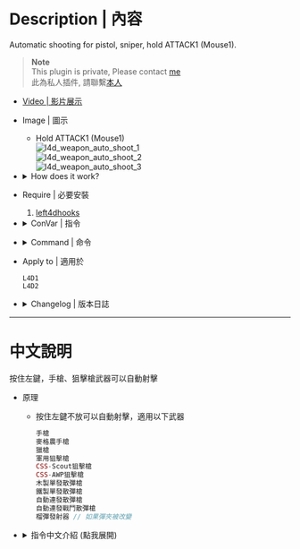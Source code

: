 
# Description | 內容
Automatic shooting for pistol, sniper, hold ATTACK1 (Mouse1).

> __Note__ <br/>
This plugin is private, Please contact [me](https://github.com/fbef0102/Game-Private_Plugin#私人插件列表-private-plugins-list)<br/>
此為私人插件, 請聯繫[本人](https://github.com/fbef0102/Game-Private_Plugin#私人插件列表-private-plugins-list)

* [Video | 影片展示](https://youtu.be/GSBYrMNC08o)

* Image | 圖示
    * Hold ATTACK1 (Mouse1)
    <br/>![l4d_weapon_auto_shoot_1](image/l4d_weapon_auto_shoot_1.gif)
    <br/>![l4d_weapon_auto_shoot_2](image/l4d_weapon_auto_shoot_2.gif)
    <br/>![l4d_weapon_auto_shoot_3](image/l4d_weapon_auto_shoot_3.gif)

* <details><summary>How does it work?</summary>

    * Hold ATTACK1 (Mouse1). Apply the following weapons
        ```php
        pistol
        magnum pistol
        hunting rifle
        military sniper 
        css scout
        css awp
        pump shotgun 
        shotgun chrome
        autoshotgun
        shotgun spas
        grenade launcher // if change clip
        ```
</details>

* Require | 必要安裝
    1. [left4dhooks](https://forums.alliedmods.net/showthread.php?t=321696)

* <details><summary>ConVar | 指令</summary>

    * cfg/sourcemod/l4d_weapon_auto_shoot.cfg
        ```php
        // 0=Plugin off, 1=Plugin on.
        l4d_weapon_auto_shoot_enable "1"

        // (L4D2) [ALLOWED WEAPONS] separate by ',' (no spaces).
        // 1=Single Pistol, 2=Dual Pistol, 3=Hunt Rif, 4=Magnum, 5=Mil Sniper, 6=Pump Shot, 7=Chrome Shot, 8=Autoshot, 9=SPAS, 10=Scout, 11=AWP, 12=GL
        // GL = Grenade Launcher
        l4d_weapon_auto_shoot_weapons "1,2,3,4,5,6,7,8,9"

        // (L4D1) [ALLOWED WEAPONS] separate by ',' (no spaces).\n1=Pistol, 2=Dual Pistol, 3=Hunt Rif, 4=Pump Shot, 5=Autoshot
        l4d_weapon_auto_shoot_weapons "1,2,3,4,5"
        ```
</details>

* <details><summary>Command | 命令</summary>
    
    None
</details>

* Apply to | 適用於
    ```
    L4D1
    L4D2
    ```

* <details><summary>Changelog | 版本日誌</summary>

    * v1.1h (2024-3-11)
        * Update Cvars

    * v1.0h (2024-2-16)
        * Remake code, convert code to latest syntax
        * Fix warnings when compiling on SourceMod 1.11.
        * Optimize code and improve performance
        * Require left4dhooks
        * Fixed errors in l4d1

    * v1.1
        * [By Timocop](https://forums.alliedmods.net/showthread.php?t=212787)
</details>

- - - -
# 中文說明
按住左鍵，手槍、狙擊槍武器可以自動射擊

* 原理
    * 按住左鍵不放可以自動射擊，適用以下武器
        ```php
        手槍
        麥格農手槍
        獵槍
        軍用狙擊槍
        CSS-Scout狙擊槍 
        CSS-AWP狙擊槍
        木製單發散彈槍
        鐵製單發散彈槍
        自動連發散彈槍 
        自動連發戰鬥散彈槍
        榴彈發射器 // 如果彈夾被改變
        ```

* <details><summary>指令中文介紹 (點我展開)</summary>

    * cfg/sourcemod/l4d_weapon_auto_shoot.cfg
        ```php
        // 0=關閉插件, 1=啟動插件
        l4d_weapon_auto_shoot_enable "1"

        // (L4D2) [自動開火的武器] ';' 符號區隔 (無空白)
        // 1=手槍, 2=雙手槍, 3=獵槍, 4=沙漠之鷹, 5=軍用狙擊槍, 6=木製單發散彈槍, 7=鐵製單發散彈槍, 8=自動連發散彈槍, 9=自動連發戰鬥散彈槍, 10=Scout, 11=AWP, 12=榴彈發射器
        l4d_weapon_auto_shoot_weapons "1,2,3,4,5,6,7,8,9"

        // (L4D1) [自動開火的武器] ';' 符號區隔 (無空白)
        // 1=手槍, 2=雙手槍, 3=獵槍, 4=木製單發散彈槍, 5=自動連發散彈槍
        l4d_weapon_auto_shoot_weapons "1,2,3,4,5"
        ```
</details>
